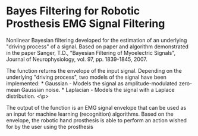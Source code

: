 # Bayes Filtering for Robotic Prosthesis EMG Signal Filtering
<p>Nonlinear Bayesian filtering developed for the estimation of an underlying "driving process" of a signal. Based on paper and algorithm demonstrated in the paper Sanger, T.D., "Bayesian Filtering of Myoelectric Signals", Journal of Neurophysiology, vol. 97, pp. 1839-1845, 2007.</p>
<p>The function returns the envelope of the input signal. Depending on the underlying "driving process", two models of the signal have been implemented:
* Gaussian - Models the signal as amplitude-modulated zero-mean Gaussian noise.
* Laplacian - Models the signal with a Laplace distribution.
<\p>
<p> The output of the function is an EMG signal envelope that can be used as an input for machine learning (recognition) algorithms. Based on the envelope, the robotic hand prosthesis is able to perform an action wished for by the user using the prosthesis</p>  
